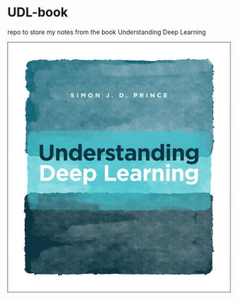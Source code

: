 # UDL-book
repo to store my notes from the book Understanding Deep Learning

![](UDL-book-cover.jpg)
